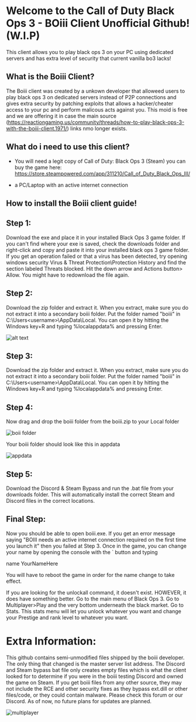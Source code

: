 # Welcome to the Call of Duty Black Ops 3 - BOiii Client Unofficial Github! (W.I.P)
This client allows you to play black ops 3 on your PC using dedicated servers and has extra level of security that current vanilla bo3 lacks!



## What is the Boiii Client?

The Boiii client was created by a unkown developer that alloweed users to play black ops 3 on dedicated servers instead of P2P connections and gives extra security by patching exploits that allows a hacker/cheater access to your pc and perform malicous acts against you. This moid is free and we are offering it in case the main source (https://reactiongaming.us/community/threads/how-to-play-black-ops-3-with-the-boiii-client.1971/) links nmo longer exists.

## What do i need to use this client?

- You will need a legit copy of Call of Duty: Black Ops 3 (Steam) you can buy the game here: https://store.steampowered.com/app/311210/Call_of_Duty_Black_Ops_III/

- a PC/Laptop with an active internet connection

## How to install the Boiii client guide!

## Step 1: ##

Download the exe and place it in your installed Black Ops 3 game folder. If you can't find where your exe is saved, check the downloads folder and right-click and copy and paste it into your installed black ops 3 game folder. If you get an operation failed or that a virus has been detected, try opening windows security Virus & Threat Protection\Protection History and find the section labeled Threats blocked. Hit the down arrow and Actions button> Allow. You might have to redownload the file again.


## Step 2: ##

Download the zip folder and extract it. When you extract, make sure you do not extract it into a secondary boiii folder. Put the folder named "boiii" in C:\Users\<username>\AppData\Local\. You can open it by hitting the Windows key+R and typing %localappdata% and pressing Enter.


![alt text](https://reactiongaming.us/community/attachments/1687576026676-png.1134/)


## Step 3: ##

Download the zip folder and extract it. When you extract, make sure you do not extract it into a secondary boiii folder. Put the folder named "boiii" in C:\Users\<username>\AppData\Local\. You can open it by hitting the Windows key+R and typing %localappdata% and pressing Enter.


## Step 4: ##

Now drag and drop the boiii folder from the boiii.zip to your Local folder


![boii folder](https://reactiongaming.us/community/attachments/1687576026676-png.1134/](https://reactiongaming.us/community/attachments/1687575899908-png.1132/)https://reactiongaming.us/community/attachments/1687575899908-png.1132/)



Your boiii folder should look like this in appdata

![appdata](https://reactiongaming.us/community/attachments/1687576026676-png.1134/](https://reactiongaming.us/community/attachments/1687575899908-png.1132/)https://reactiongaming.us/community/attachments/1687575899908-png.1132/)


## Step 5: ##

Download the Discord & Steam Bypass and run the .bat file from your downloads folder. This will automatically install the correct Steam and Discord files in the correct locations.


## Final Step: ##

Now you should be able to open boiii.exe. If you get an error message saying "BOIII needs an active internet connection required on the first time you launch it" then you failed at Step 3. Once in the game, you can change your name by opening the console with the ` button and typing

name YourNameHere

You will have to reboot the game in order for the name change to take effect.


If you are looking for the unlockall command, it doesn't exist. HOWEVER, it does have something better. Go to the main menu of Black Ops 3. Go to Multiplayer>Play and the very bottom underneath the black market. Go to Stats. This stats menu will let you unlock whatever you want and change your Prestige and rank level to whatever you want.

# Extra Information:

This github contains semi-unmodified files shipped by the boiii developer. The only thing that changed is the master server list address. The Discord and Steam bypass bat file only creates empty files which is what the client looked for to determine if you were in the boiii testing Discord and owned the game on Steam. If you get boiii files from any other source, they may not include the RCE and other security fixes as they bypass ext.dill or other files/code, or they could contain malware. Please check this forum or our Discord. As of now, no future plans for updates are planned.


![multiplayer](https://reactiongaming.us/community/attachments/1687580047181-png.1141/)

